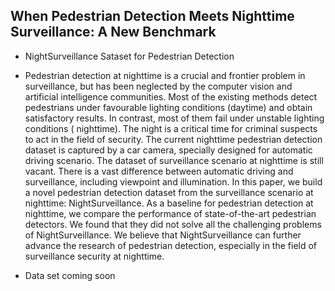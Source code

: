 ## When Pedestrian Detection Meets Nighttime Surveillance: A New Benchmark
- NightSurveillance Sataset for Pedestrian Detection
- Pedestrian detection at nighttime is a crucial and frontier problem in surveillance, but has been neglected by the computer vision and artificial intelligence communities. Most of the existing methods detect pedestrians under favourable lighting conditions (daytime) and obtain satisfactory results. In contrast, most of them fail under unstable lighting conditions ( nighttime). The night is a critical time for criminal suspects to act in the field of security. The current nighttime pedestrian detection dataset is captured by a car camera, specially designed for automatic driving scenario. The dataset of surveillance scenario at nighttime is still vacant. There is a vast difference between automatic driving and surveillance, including viewpoint and illumination. In this paper, we build a novel pedestrian detection dataset from the surveillance scenario at nighttime: NightSurveillance. As a baseline for pedestrian detection at nighttime, we compare the performance of state-of-the-art pedestrian detectors. We found that they did not solve all the challenging problems of NightSurveillance. We believe that NightSurveillance can further advance the research of pedestrian detection, especially in the field of surveillance security at nighttime.

- Data set coming soon

